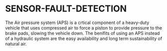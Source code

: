 # SENSOR-FAULT-DETECTION

The Air pressure system (APS) is a crtical component of a heavy-duty vehicle that uses compressed air to force a piston to provide pressure to the brake pads, slowing the vehicle down. The benifits of using an APS instead of a hydraulic system are the easy availability and long term sustainability of natural air.

